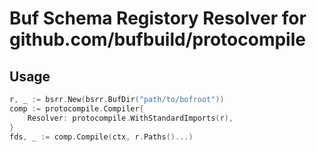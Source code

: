 # Buf Schema Registory Resolver for github.com/bufbuild/protocompile

## Usage

``` go
r, _ := bsrr.New(bsrr.BufDir("path/to/bofroot"))
comp := protocompile.Compiler{
	Resolver: protocompile.WithStandardImports(r),
}
fds, _ := comp.Compile(ctx, r.Paths()...)
```

